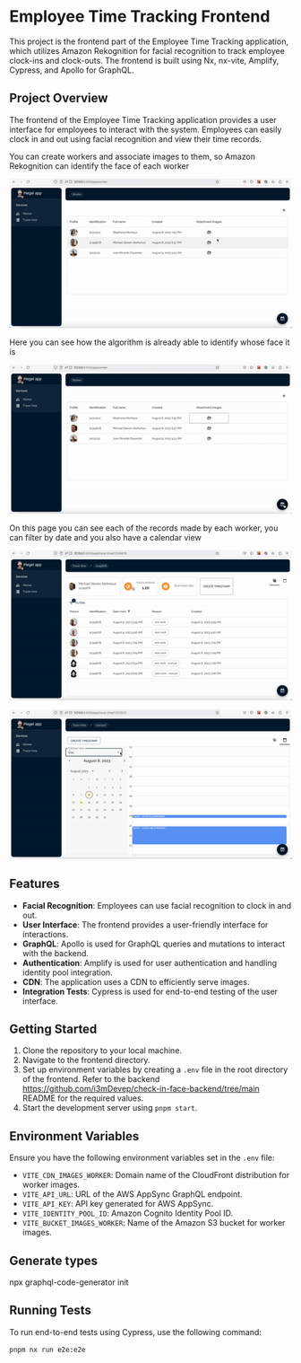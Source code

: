 # Employee Time Tracking Frontend

This project is the frontend part of the Employee Time Tracking application, which utilizes Amazon Rekognition for facial recognition to track employee clock-ins and clock-outs. The frontend is built using Nx, nx-vite, Amplify, Cypress, and Apollo for GraphQL.

## Project Overview

The frontend of the Employee Time Tracking application provides a user interface for employees to interact with the system. Employees can easily clock in and out using facial recognition and view their time records.

You can create workers and associate images to them, so Amazon Rekognition can identify the face of each worker

![create worker](https://github.com/i3mDevep/check-in-face/blob/main/src/assets/01-worker-create.gif)

Here you can see how the algorithm is already able to identify whose face it is

![rekog worker](https://github.com/i3mDevep/check-in-face/blob/main/src/assets/02-worker-recog.gif)

On this page you can see each of the records made by each worker, you can filter by date and you also have a calendar view

![tracer worker](https://github.com/i3mDevep/check-in-face/blob/main/src/assets/03-worker-time.gif)

![tracer worker calendar](https://github.com/i3mDevep/check-in-face/blob/main/src/assets/04-worker-time-calendar.gif)


## Features

- **Facial Recognition**: Employees can use facial recognition to clock in and out.
- **User Interface**: The frontend provides a user-friendly interface for interactions.
- **GraphQL**: Apollo is used for GraphQL queries and mutations to interact with the backend.
- **Authentication**: Amplify is used for user authentication and handling identity pool integration.
- **CDN**: The application uses a CDN to efficiently serve images.
- **Integration Tests**: Cypress is used for end-to-end testing of the user interface.

## Getting Started

1. Clone the repository to your local machine.
2. Navigate to the frontend directory.
3. Set up environment variables by creating a `.env` file in the root directory of the frontend. Refer to the backend https://github.com/i3mDevep/check-in-face-backend/tree/main README for the required values.
4. Start the development server using `pnpm start`.

## Environment Variables

Ensure you have the following environment variables set in the `.env` file:

- `VITE_CDN_IMAGES_WORKER`: Domain name of the CloudFront distribution for worker images.
- `VITE_API_URL`: URL of the AWS AppSync GraphQL endpoint.
- `VITE_API_KEY`: API key generated for AWS AppSync.
- `VITE_IDENTITY_POOL_ID`: Amazon Cognito Identity Pool ID.
- `VITE_BUCKET_IMAGES_WORKER`: Name of the Amazon S3 bucket for worker images.

## Generate types
npx graphql-code-generator init

## Running Tests

To run end-to-end tests using Cypress, use the following command:

```bash
pnpm nx run e2e:e2e 
